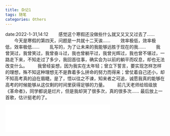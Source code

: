 ```yaml
---
title: 杂记1
tags: 随笔
categories: Others
---
```

date:2022-1-31,14:12
&emsp;&emsp;感觉这个寒假还没做些什么就又又又又过去了……
&emsp;&emsp;今天是寒假的第四天，问题是一共就十二天诶……
&emsp;&emsp;效率极低，效率极低，效率极低……
&emsp;&emsp;乱写的，为了让未来的我能够远胜于现在的我……
&emsp;&emsp;我曾哭过，我曾笑过，我曾奋斗过，我也曾躺平过，我曾光辉过，我也曾不堪过，一路走下来，不知走过了多少，我回首往事，确实会为以前的躺平而叹息，却也无法改变什么。
&emsp;&emsp;我曾经妄想，因为我实在太年轻；曾立下誓言，要实现怎样怎样的理想，殊不知这种理想无不是靠着多么拼命的努力而得来；曾仗着自己还小，却不知高考真的迫在眉睫。是了，悟以往之不谏，知来者之可追，诚愿我真的能够在高考的时候能够从这仅剩的时间里获得足够的力量。
&emsp;&emsp;前几天老师给班级放《革命者》，同学都说是烂片，但是我却哭了很多次，真的很多次……
最后放上一首歌，估计挺老的了。
<iframe frameborder="no" border="0" marginwidth="0" marginheight="0" width=330 height=86 src="//music.163.com/outchain/player?type=2&id=417859631&auto=0&height=66"></iframe>